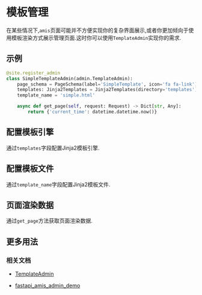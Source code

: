 # 模板管理

在某些情况下,`amis`页面可能并不方便实现你的复杂界面展示,或者你更加倾向于使用模板渲染方式展示管理页面.这时你可以使用`TemplateAdmin`实现你的需求.

## 示例

```python
@site.register_admin
class SimpleTemplateAdmin(admin.TemplateAdmin):
    page_schema = PageSchema(label='SimpleTemplate', icon='fa fa-link')
    templates: Jinja2Templates = Jinja2Templates(directory='templates')
    template_name = 'simple.html'

    async def get_page(self, request: Request) -> Dict[str, Any]:
        return {'current_time': datetime.datetime.now()}
```

## 配置模板引擎

通过`templates`字段配置Jinja2模板引擎.

## 配置模板文件

通过`template_name`字段配置Jinja2模板文件.

## 页面渲染数据

通过`get_page`方法获取页面渲染数据.

## 更多用法

### 相关文档

- [TemplateAdmin](/amis_admin/TemplateAdmin/)

- [fastapi_amis_admin_demo](https://github.com/amisadmin/fastapi_amis_admin_demo/)